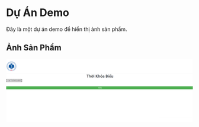 # Dự Án Demo

Đây là một dự án demo để hiển thị ảnh sản phẩm.

## Ảnh Sản Phẩm

![Ảnh Sản Phẩm](./Untitled.png)
